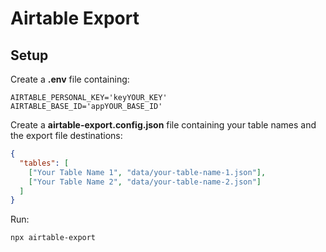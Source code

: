 # Airtable Export

## Setup

Create a **.env** file containing:
```env
AIRTABLE_PERSONAL_KEY='keyYOUR_KEY'
AIRTABLE_BASE_ID='appYOUR_BASE_ID'
```

Create a **airtable-export.config.json** file containing your table names and the export file destinations:
```json
{
  "tables": [
    ["Your Table Name 1", "data/your-table-name-1.json"],
    ["Your Table Name 2", "data/your-table-name-2.json"]
  ]
}
```

Run:
```
npx airtable-export
```
